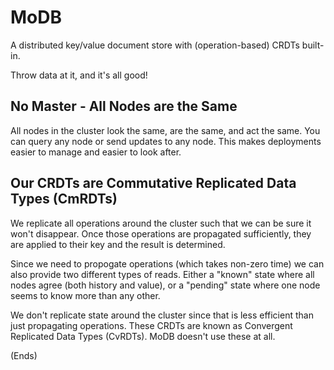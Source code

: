# MoDB #

A distributed key/value document store with (operation-based) CRDTs built-in.

Throw data at it, and it's all good!

## No Master - All Nodes are the Same ##

All nodes in the cluster look the same, are the same, and act the same. You can
query any node or send updates to any node. This makes deployments easier to
manage and easier to look after.

## Our CRDTs are Commutative Replicated Data Types (CmRDTs) ##

We replicate all operations around the cluster such that we can be sure it
won't disappear. Once those operations are propagated sufficiently, they are
applied to their key and the result is determined.

Since we need to propogate operations (which takes non-zero time) we can also
provide two different types of reads. Either a "known" state where all nodes
agree (both history and value), or a "pending" state where one node seems to
know more than any other.

We don't replicate state around the cluster since that is less efficient than
just propagating operations. These CRDTs are known as Convergent Replicated
Data Types (CvRDTs). MoDB doesn't use these at all.

(Ends)

